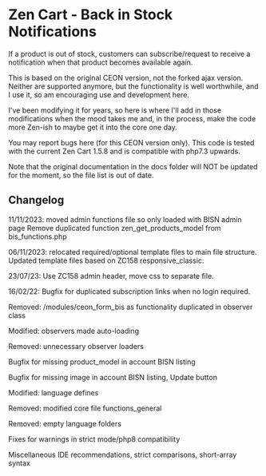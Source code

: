 # Zen Cart - Back in Stock Notifications
If a product is out of stock, customers can subscribe/request to receive a notification when that product becomes available again.

This is based on the original CEON version, not the forked ajax version. Neither are supported anymore, but the functionality is well worthwhile, and I use it, so am encouraging use and development here.

I've been modifying it for years, so here is where I'll add in those modifications when the mood takes me and, in the process, make the code more Zen-ish to maybe get it into the core one day.

You may report bugs here (for this CEON version only). This code is tested with the current Zen Cart 1.5.8 and is compatible with php7.3 upwards.

Note that the original documentation in the docs folder will NOT be updated for the moment, so the file list is out of date.


## Changelog
11/11/2023: moved admin functions file so only loaded with BISN admin page
Remove duplicated function zen_get_products_model from bis_functions.php

06/11/2023: relocated required/optional template files to main file structure.
Updated template files based on ZC158 responsive_classic.

23/07/23:
Use ZC158 admin header, move css to separate file.

16/02/22:
Bugfix for duplicated subscription links when no login required.

Removed: /modules/ceon_form_bis as functionality duplicated in observer class

Modified: observers made auto-loading

Removed: unnecessary observer loaders 

Bugfix for missing product_model in account BISN listing

Bugfix for missing image in account BISN listing, Update button

Modified: language defines

Removed: modified core file functions_general

Removed: empty language folders

Fixes for warnings in strict mode/php8 compatibility

Miscellaneous IDE recommendations, strict comparisons, short-array syntax
